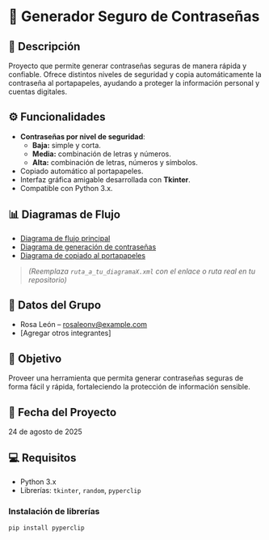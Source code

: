 # 🔐 Generador Seguro de Contraseñas

## 📌 Descripción
Proyecto que permite generar contraseñas seguras de manera rápida y confiable. Ofrece distintos niveles de seguridad y copia automáticamente la contraseña al portapapeles, ayudando a proteger la información personal y cuentas digitales.

## ⚙️ Funcionalidades
- **Contraseñas por nivel de seguridad**:
  - **Baja:** simple y corta.
  - **Media:** combinación de letras y números.
  - **Alta:** combinación de letras, números y símbolos.
- Copiado automático al portapapeles.
- Interfaz gráfica amigable desarrollada con **Tkinter**.
- Compatible con Python 3.x.

## 📊 Diagramas de Flujo
- [Diagrama de flujo principal](ruta_a_tu_diagrama1.xml)  
- [Diagrama de generación de contraseñas](ruta_a_tu_diagrama2.xml)  
- [Diagrama de copiado al portapapeles](ruta_a_tu_diagrama3.xml)  
> *(Reemplaza `ruta_a_tu_diagramaX.xml` con el enlace o ruta real en tu repositorio)*

## 👥 Datos del Grupo
- Rosa León – rosaleonv@example.com  
- [Agregar otros integrantes]

## 🎯 Objetivo
Proveer una herramienta que permita generar contraseñas seguras de forma fácil y rápida, fortaleciendo la protección de información sensible.

## 📅 Fecha del Proyecto
24 de agosto de 2025

## 💻 Requisitos
- Python 3.x  
- Librerías: `tkinter`, `random`, `pyperclip`  

### Instalación de librerías
```bash
pip install pyperclip
